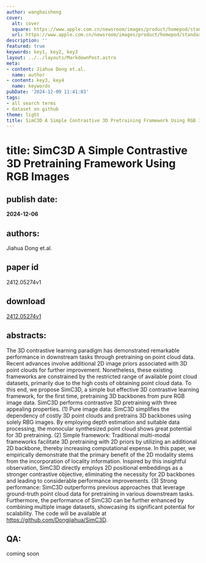 ```yaml
---
author: wanghaisheng
cover:
  alt: cover
  square: https://www.apple.com.cn/newsroom/images/product/homepod/standard/Apple-HomePod-hero-230118_big.jpg.large_2x.jpg
  url: https://www.apple.com.cn/newsroom/images/product/homepod/standard/Apple-HomePod-hero-230118_big.jpg.large_2x.jpg
description: ''
featured: true
keywords: key1, key2, key3
layout: ../../layouts/MarkdownPost.astro
meta:
- content: Jiahua Dong et.al.
  name: author
- content: key3, key4
  name: keywords
pubDate: '2024-12-09 11:41:03'
tags:
- all search terms
- dataset on github
theme: light
title: SimC3D A Simple Contrastive 3D Pretraining Framework Using RGB Images
---
```


# title: SimC3D A Simple Contrastive 3D Pretraining Framework Using RGB Images 
## publish date: 
**2024-12-06** 
## authors: 
  Jiahua Dong et.al. 
## paper id
2412.05274v1
## download
[2412.05274v1](http://arxiv.org/abs/2412.05274v1)
## abstracts:
The 3D contrastive learning paradigm has demonstrated remarkable performance in downstream tasks through pretraining on point cloud data. Recent advances involve additional 2D image priors associated with 3D point clouds for further improvement. Nonetheless, these existing frameworks are constrained by the restricted range of available point cloud datasets, primarily due to the high costs of obtaining point cloud data. To this end, we propose SimC3D, a simple but effective 3D contrastive learning framework, for the first time, pretraining 3D backbones from pure RGB image data. SimC3D performs contrastive 3D pretraining with three appealing properties. (1) Pure image data: SimC3D simplifies the dependency of costly 3D point clouds and pretrains 3D backbones using solely RBG images. By employing depth estimation and suitable data processing, the monocular synthesized point cloud shows great potential for 3D pretraining. (2) Simple framework: Traditional multi-modal frameworks facilitate 3D pretraining with 2D priors by utilizing an additional 2D backbone, thereby increasing computational expense. In this paper, we empirically demonstrate that the primary benefit of the 2D modality stems from the incorporation of locality information. Inspired by this insightful observation, SimC3D directly employs 2D positional embeddings as a stronger contrastive objective, eliminating the necessity for 2D backbones and leading to considerable performance improvements. (3) Strong performance: SimC3D outperforms previous approaches that leverage ground-truth point cloud data for pretraining in various downstream tasks. Furthermore, the performance of SimC3D can be further enhanced by combining multiple image datasets, showcasing its significant potential for scalability. The code will be available at https://github.com/Dongjiahua/SimC3D.
## QA:
coming soon
